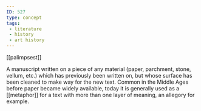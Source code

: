 ```yaml
---
ID: 527
type: concept
tags: 
 - literature
 - history
 - art history
---
```


[[palimpsest]]

 A manuscript
written on a piece of any material (paper, parchment, stone, vellum,
etc.) which has previously been written on, but whose surface has been
cleaned to make way for the new text. Common in the Middle Ages before
paper became widely available, today it is generally used as a
[[metaphor]] for a text with
more than one layer of meaning, an allegory for example.
